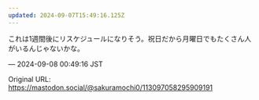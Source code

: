 ```yaml
---
updated: 2024-09-07T15:49:16.125Z
---
```


<p>これは1週間後にリスケジュールになりそう。祝日だから月曜日でもたくさん人がいるんじゃないかな。</p>

&mdash; 2024-09-08 00:49:16 JST

Original URL: https://mastodon.social/@sakuramochi0/113097058295909191
